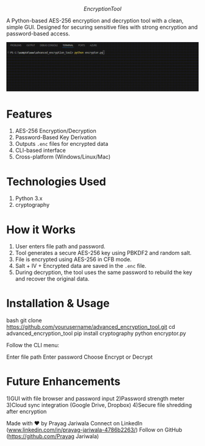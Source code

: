 $$ Encryption Tool $$
 
A Python-based AES-256 encryption and decryption tool with a clean, simple GUI. Designed for securing sensitive files with strong encryption and password-based access.

<p align="center">
  <img src="docs/demo.gif" alt="Encryption tool demo" width="600"/>
</p>

# Features

1) AES-256 Encryption/Decryption
2) Password-Based Key Derivation
3) Outputs `.enc` files for encrypted data
4) CLI-based interface
5) Cross-platform (Windows/Linux/Mac)

# Technologies Used

1) Python 3.x
2) cryptography

# How it Works

1. User enters file path and password.
2. Tool generates a secure AES-256 key using PBKDF2 and random salt.
3. File is encrypted using AES-256 in CFB mode.
4. Salt + IV + Encrypted data are saved in the `.enc` file.
5. During decryption, the tool uses the same password to rebuild the key and recover the original data.

# Installation & Usage 

bash
git clone https://github.com/yourusername/advanced_encryption_tool.git
cd advanced_encryption_tool
pip install cryptography
python encryptor.py

Follow the CLI menu:

Enter file path
Enter password
Choose Encrypt or Decrypt

# Future Enhancements 

1)GUI with file browser and password input
2)Password strength meter
3)Cloud sync integration (Google Drive, Dropbox)
4)Secure file shredding after encryption


Made with ❤️ by Prayag Jariwala
Connect on LinkedIn (www.linkedin.com/in/prayag-jariwala-4786b2263/)
Follow on GitHub (https://github.com/Prayag Jariwala)

